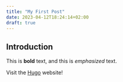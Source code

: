 ```yaml
---
title: "My First Post"
date: 2023-04-12T18:24:14+02:00
draft: true
---
```


## Introduction

This is **bold** text, and this is *emphasized* text.

Visit the [Hugo](https://gohugo.io) website!
